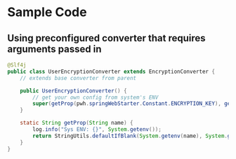 # Sample Code

## Using preconfigured converter that requires arguments passed in
```java
@Slf4j
public class UserEncryptionConverter extends EncryptionConverter {
    // extends base converter from parent

    public UserEncryptionConverter() {
        // get your own config from system's ENV
        super(getProp(pwh.springWebStarter.Constant.ENCRYPTION_KEY), getProp(pwh.springWebStarter.Constant.ENCRYPTION_SALT));
    }

    static String getProp(String name) {
        log.info("Sys ENV: {}", System.getenv());
        return StringUtils.defaultIfBlank(System.getenv(name), System.getenv(name));
    }
}
```